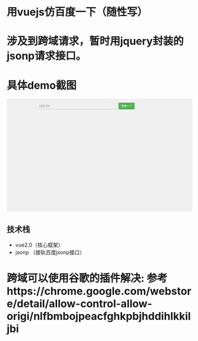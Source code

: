 # 用vuejs仿百度一下（随性写）
# 涉及到跨域请求，暂时用jquery封装的jsonp请求接口。
# 具体demo截图
![](./jdfw.gif "百度一下")

## 技术栈

 - vue2.0（核心框架）
 - jsonp （接轨百度jsonp接口）


# 跨域可以使用谷歌的插件解决: 参考https://chrome.google.com/webstore/detail/allow-control-allow-origi/nlfbmbojpeacfghkpbjhddihlkkiljbi